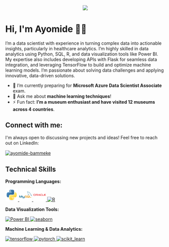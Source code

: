 <div id="header" align="center">
  <img src="https://media.giphy.com/media/v1.Y2lkPTc5MGI3NjExY2ZwMHQxaHptNXJvOThsYjlmdXBsYWpteTQyNDFwYnp6a3NzOWgybCZlcD12MV9pbnRlcm5hbF9naWZfYnlfaWQmY3Q9Zw/l2JHZ0dIcyFo5UQGQ/giphy.gif" width="150"/>
</div>


# Hi, I'm Ayomide 👋🏾

I’m a data scientist with experience in turning complex data into actionable insights, particularly in healthcare analytics. I’m highly skilled in data analytics using Python, SQL, R, and data visualization tools like Power BI. My expertise also includes developing APIs with Flask for seamless data integration, and leveraging TensorFlow to build and optimize machine learning models. I’m passionate about solving data challenges and applying innovative, data-driven solutions.

- 🌱 I’m currently preparing for **Microsoft Azure Data Scientist Associate** exam.
- 💬 Ask me about **machine learning techniques**!
- ⚡ Fun fact: **I’m a museum enthusiast and have visited 12 museums across 4 countries**.

## Connect with me:
I'm always open to discussing new projects and ideas! Feel free to reach out on LinkedIn:

<p align="left">
<a href="https://linkedin.com/in/ayomide-bammeke" target="blank"><img align="center" src="https://raw.githubusercontent.com/rahuldkjain/github-profile-readme-generator/master/src/images/icons/Social/linked-in-alt.svg" alt="ayomide-bammeke" height="30" width="40" /></a>

## Technical Skills

**Programming Languages:**
<p align="left"> 
<a href="https://www.python.org" target="_blank" rel="noreferrer"> <img src="https://raw.githubusercontent.com/devicons/devicon/master/icons/python/python-original.svg" alt="python" width="40" height="40"/> </a> 
<a href="https://www.mysql.com/" target="_blank" rel="noreferrer"> <img src="https://raw.githubusercontent.com/devicons/devicon/master/icons/mysql/mysql-original-wordmark.svg" alt="mysql" width="40" height="40"/> </a> 
<a href="https://www.oracle.com/" target="_blank" rel="noreferrer"> <img src="https://raw.githubusercontent.com/devicons/devicon/master/icons/oracle/oracle-original.svg" alt="oracle" width="40" height="40"/> </a>
<a href="https://www.r-project.org/" target="_blank" rel="noreferrer"> <img src="https://www.r-project.org/logo/Rlogo.png" alt="R" width="40" height="40"/> </a>
</p>

**Data Visualization Tools:**
<p align="left"> 
<a href="https://powerbi.microsoft.com/" target="_blank" rel="noreferrer"> <img src="https://upload.wikimedia.org/wikipedia/commons/thumb/1/1d/Microsoft_Power_BI_Logo.svg/1024px-Microsoft_Power_BI_Logo.svg.png" alt="Power BI" width="40" height="40"/> </a> 
<a href="https://seaborn.pydata.org/" target="_blank" rel="noreferrer"> <img src="https://seaborn.pydata.org/_images/logo-mark-lightbg.svg" alt="seaborn" width="40" height="40"/> </a>
</p>

**Machine Learning & Data Analytics:**
<p align="left"> 
<a href="https://www.tensorflow.org" target="_blank" rel="noreferrer"> <img src="https://www.vectorlogo.zone/logos/tensorflow/tensorflow-icon.svg" alt="tensorflow" width="40" height="40"/> </a> 
<a href="https://pytorch.org/" target="_blank" rel="noreferrer"> <img src="https://www.vectorlogo.zone/logos/pytorch/pytorch-icon.svg" alt="pytorch" width="40" height="40"/> </a> 
<a href="https://scikit-learn.org/" target="_blank" rel="noreferrer"> <img src="https://upload.wikimedia.org/wikipedia/commons/0/05/Scikit_learn_logo_small.svg" alt="scikit_learn" width="40" height="40"/> </a> 
</p>





